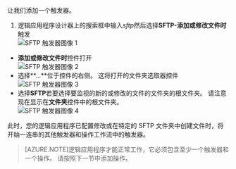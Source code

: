 让我们添加一个触发器。

1. 逻辑应用程序设计器上的搜索框中输入*sftp*然后选择**SFTP-添加或修改文件时**触发   
![SFTP 触发器图像 1](./media/connectors-create-api-sftp/trigger-1.png)  
- **添加或修改文件时**控件打开  
![SFTP 触发器图像 2](./media/connectors-create-api-sftp/trigger-2.png)  
- 选择**...**位于控件的右侧。 这将打开的文件夹选取器控件  
![SFTP 触发器图像 3](./media/connectors-create-api-sftp/action-1.png)  
- 选择**SFTP**若要选择要监视的新的或修改的文件的文件夹的根文件夹。 请注意现在显示在**文件夹**控件中的根文件夹。  
![SFTP 触发器图像 4](./media/connectors-create-api-sftp/action-2.png)   

此时，您的逻辑应用程序已配置修改或在特定的 SFTP 文件夹中创建文件时，将开始一连串的其他触发器和操作工作流中的触发器。 

>[AZURE.NOTE]逻辑应用程序才能正常工作，它必须包含至少一个触发器和一个操作。 请按照下一节中添加操作。  